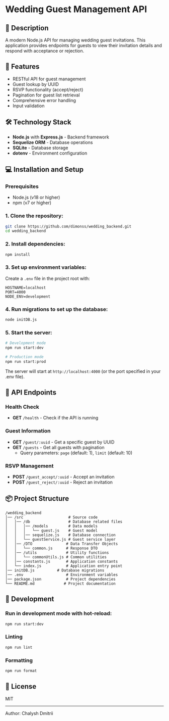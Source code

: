 # Wedding Guest Management API

## 📌 Description
A modern Node.js API for managing wedding guest invitations. This application provides endpoints for guests to view their invitation details and respond with acceptance or rejection.

## 🚀 Features
- RESTful API for guest management
- Guest lookup by UUID
- RSVP functionality (accept/reject)
- Pagination for guest list retrieval
- Comprehensive error handling
- Input validation

## 🛠️ Technology Stack
- **Node.js** with **Express.js** - Backend framework
- **Sequelize ORM** - Database operations
- **SQLite** - Database storage
- **dotenv** - Environment configuration

## 💻 Installation and Setup

### Prerequisites
- Node.js (v18 or higher)
- npm (v7 or higher)

### 1. Clone the repository:
```sh
git clone https://github.com/dimonss/wedding_backend.git
cd wedding_backend
```

### 2. Install dependencies:
```sh
npm install
```

### 3. Set up environment variables:
Create a `.env` file in the project root with:
```
HOSTNAME=localhost
PORT=4000
NODE_ENV=development
```

### 4. Run migrations to set up the database:
```sh
node initDB.js
```

### 5. Start the server:
```sh
# Development mode
npm run start:dev

# Production mode
npm run start:prod
```

The server will start at `http://localhost:4000` (or the port specified in your .env file).

## 📡 API Endpoints

### Health Check
- **GET** `/health` - Check if the API is running

### Guest Information
- **GET** `/guest/:uuid` - Get a specific guest by UUID
- **GET** `/guests` - Get all guests with pagination
  - Query parameters: `page` (default: 1), `limit` (default: 10)

### RSVP Management
- **POST** `/guest_accept/:uuid` - Accept an invitation
- **POST** `/guest_reject/:uuid` - Reject an invitation

## 📦 Project Structure
```
/wedding_backend
│── /src                    # Source code
│   │── /db                 # Database related files
│   │   │── /models         # Data models
│   │   │   └── guest.js    # Guest model
│   │   │── sequelize.js    # Database connection
│   │   └── guestService.js # Guest service layer
│   │── /DTO               # Data Transfer Objects
│   │   └── common.js      # Response DTO
│   │── /utils             # Utility functions
│   │   └── commonUtils.js # Common utilities
│   │── constants.js       # Application constants
│   └── index.js           # Application entry point
│── initDB.js          # Database migrations
│── .env                   # Environment variables
│── package.json           # Project dependencies
└── README.md             # Project documentation
```

## 🚀 Development

### Run in development mode with hot-reload:
```sh
npm run start:dev
```

### Linting
```sh
npm run lint
```

### Formatting
```sh
npm run format
```

## 📝 License
MIT

---
Author: Chalysh Dmitrii
